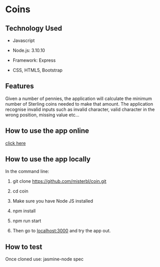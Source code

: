 # Coins

## Technology Used

- Javascript

- Node.js: 3.10.10

- Framework: Express

- CSS, HTML5, Bootstrap


## Features
Given a number of pennies, the application will calculate the minimum number of Sterling coins needed to make that amount.
The application recognise invalid inputs such as invalid character, valid character in the wrong position, missing value etc...


## How to use the app online
[click here](https://bbc-coins.herokuapp.com/)

## How to use the app locally
In the command line:

1. git clone https://github.com/misterbl/coin.git

2. cd coin

3. Make sure you have Node JS installed

4. npm install

5. npm run start

6. Then go to [localhost:3000](http://localhost:3000) and try the app out.


## How to test
Once cloned use: jasmine-node spec
